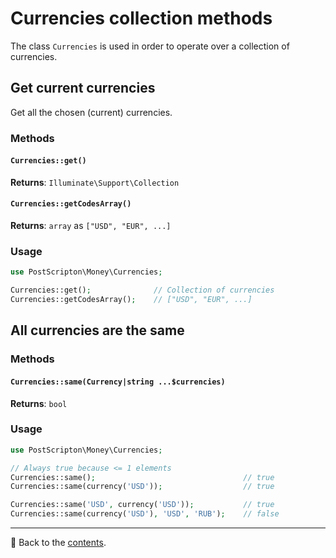 # Currencies collection methods

The class `Currencies` is used in order to operate over a collection of currencies.

## Get current currencies

Get all the chosen (current) currencies.

### Methods

#### `Currencies::get()`
**Returns**: `Illuminate\Support\Collection`

#### `Currencies::getCodesArray()`
**Returns**: `array` as `["USD", "EUR", ...]`

### Usage

```php
use PostScripton\Money\Currencies;

Currencies::get();              // Collection of currencies
Currencies::getCodesArray();    // ["USD", "EUR", ...]
```

## All currencies are the same

### Methods

#### `Currencies::same(Currency|string ...$currencies)`
**Returns**: `bool`

### Usage

```php
use PostScripton\Money\Currencies;

// Always true because <= 1 elements
Currencies::same();                                 // true
Currencies::same(currency('USD'));                  // true

Currencies::same('USD', currency('USD'));           // true
Currencies::same(currency('USD'), 'USD', 'RUB');    // false
```

---

📌 Back to the [contents](/docs/03_currencies/README.md).
